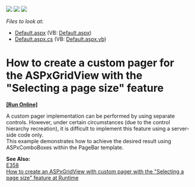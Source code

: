 <!-- default badges list -->
![](https://img.shields.io/endpoint?url=https://codecentral.devexpress.com/api/v1/VersionRange/128538600/13.1.4%2B)
[![](https://img.shields.io/badge/Open_in_DevExpress_Support_Center-FF7200?style=flat-square&logo=DevExpress&logoColor=white)](https://supportcenter.devexpress.com/ticket/details/E1738)
[![](https://img.shields.io/badge/📖_How_to_use_DevExpress_Examples-e9f6fc?style=flat-square)](https://docs.devexpress.com/GeneralInformation/403183)
<!-- default badges end -->
<!-- default file list -->
*Files to look at*:

* [Default.aspx](./CS/WebSite/Default.aspx) (VB: [Default.aspx](./VB/WebSite/Default.aspx))
* [Default.aspx.cs](./CS/WebSite/Default.aspx.cs) (VB: [Default.aspx.vb](./VB/WebSite/Default.aspx.vb))
<!-- default file list end -->
# How to create a custom pager for the ASPxGridView with the "Selecting a page size" feature
<!-- run online -->
**[[Run Online]](https://codecentral.devexpress.com/e1738/)**
<!-- run online end -->


<p>A custom pager implementation can be performed by using separate controls. However, under certain circumstances (due to the control hierarchy recreation), it is difficult to implement this feature using a server-side code only.<br />
This example demonstrates how to achieve the desired result using ASPxComboBoxes within the PageBar template.</p><p><strong>See Also:</strong><br />
<a href="https://www.devexpress.com/Support/Center/p/E358">E358</a><u><br />
</u><a href="https://www.devexpress.com/Support/Center/p/E4802">How to create an ASPxGridView with custom pager with the "Selecting a page size" feature at Runtime</a></p>

<br/>


